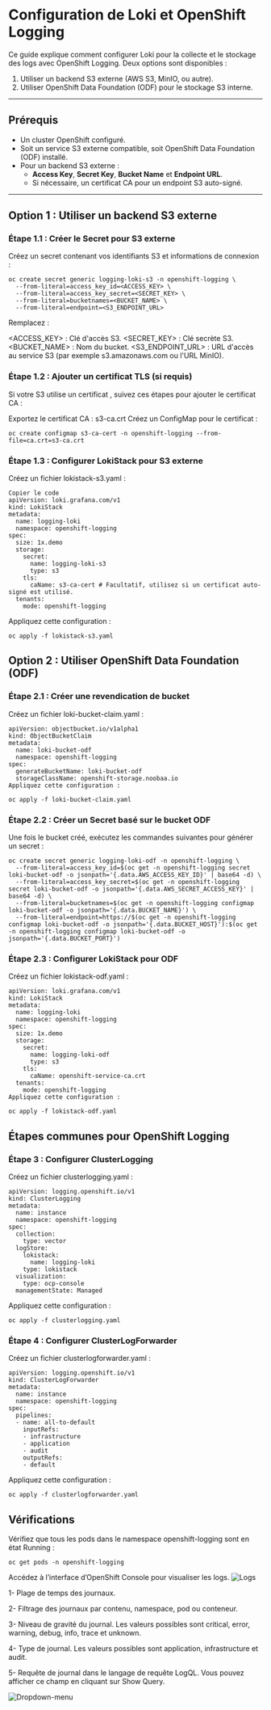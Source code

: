 # Configuration de Loki et OpenShift Logging

Ce guide explique comment configurer Loki pour la collecte et le stockage des logs avec OpenShift Logging. Deux options sont disponibles :  
1. Utiliser un backend S3 externe (AWS S3, MinIO, ou autre).  
2. Utiliser OpenShift Data Foundation (ODF) pour le stockage S3 interne.

---

## Prérequis

- Un cluster OpenShift configuré.
- Soit un service S3 externe compatible, soit OpenShift Data Foundation (ODF) installé.
- Pour un backend S3 externe :  
  - **Access Key**, **Secret Key**, **Bucket Name** et **Endpoint URL**.
  - Si nécessaire, un certificat CA pour un endpoint S3 auto-signé.

---

## Option 1 : Utiliser un backend S3 externe

### Étape 1.1 : Créer le Secret pour S3 externe

Créez un secret contenant vos identifiants S3 et informations de connexion :

```
oc create secret generic logging-loki-s3 -n openshift-logging \
  --from-literal=access_key_id=<ACCESS_KEY> \
  --from-literal=access_key_secret=<SECRET_KEY> \
  --from-literal=bucketnames=<BUCKET_NAME> \
  --from-literal=endpoint=<S3_ENDPOINT_URL>
```
Remplacez :

<ACCESS_KEY> : Clé d'accès S3.
<SECRET_KEY> : Clé secrète S3.
<BUCKET_NAME> : Nom du bucket.
<S3_ENDPOINT_URL> : URL d'accès au service S3 (par exemple s3.amazonaws.com ou l'URL MinIO).

### Étape 1.2 : Ajouter un certificat TLS (si requis)
Si votre S3 utilise un certificat , suivez ces étapes pour ajouter le certificat CA :

Exportez le certificat CA : s3-ca.crt
Créez un ConfigMap pour le certificat :

```
oc create configmap s3-ca-cert -n openshift-logging --from-file=ca.crt=s3-ca.crt
```
### Étape 1.3 : Configurer LokiStack pour S3 externe
Créez un fichier lokistack-s3.yaml :

```
Copier le code
apiVersion: loki.grafana.com/v1
kind: LokiStack
metadata:
  name: logging-loki
  namespace: openshift-logging
spec:
  size: 1x.demo
  storage:
    secret:
      name: logging-loki-s3
      type: s3
    tls:
      caName: s3-ca-cert # Facultatif, utilisez si un certificat auto-signé est utilisé.
  tenants:
    mode: openshift-logging
```
Appliquez cette configuration :

```
oc apply -f lokistack-s3.yaml
```
##  Option 2 : Utiliser OpenShift Data Foundation (ODF)

### Étape 2.1 : Créer une revendication de bucket

Créez un fichier loki-bucket-claim.yaml :

```
apiVersion: objectbucket.io/v1alpha1
kind: ObjectBucketClaim
metadata:
  name: loki-bucket-odf
  namespace: openshift-logging
spec:
  generateBucketName: loki-bucket-odf
  storageClassName: openshift-storage.noobaa.io
Appliquez cette configuration :
```

```
oc apply -f loki-bucket-claim.yaml
```

###  Étape 2.2 : Créer un Secret basé sur le bucket ODF
Une fois le bucket créé, exécutez les commandes suivantes pour générer un secret :

```
oc create secret generic logging-loki-odf -n openshift-logging \
  --from-literal=access_key_id=$(oc get -n openshift-logging secret loki-bucket-odf -o jsonpath='{.data.AWS_ACCESS_KEY_ID}' | base64 -d) \
  --from-literal=access_key_secret=$(oc get -n openshift-logging secret loki-bucket-odf -o jsonpath='{.data.AWS_SECRET_ACCESS_KEY}' | base64 -d) \
  --from-literal=bucketnames=$(oc get -n openshift-logging configmap loki-bucket-odf -o jsonpath='{.data.BUCKET_NAME}') \
  --from-literal=endpoint=https://$(oc get -n openshift-logging configmap loki-bucket-odf -o jsonpath='{.data.BUCKET_HOST}'):$(oc get -n openshift-logging configmap loki-bucket-odf -o jsonpath='{.data.BUCKET_PORT}')
```

###  Étape 2.3 : Configurer LokiStack pour ODF
Créez un fichier lokistack-odf.yaml :

```
apiVersion: loki.grafana.com/v1
kind: LokiStack
metadata:
  name: logging-loki
  namespace: openshift-logging
spec:
  size: 1x.demo
  storage:
    secret:
      name: logging-loki-odf
      type: s3
    tls:
      caName: openshift-service-ca.crt
  tenants:
    mode: openshift-logging
Appliquez cette configuration :
```
```
oc apply -f lokistack-odf.yaml
```

##  Étapes communes pour OpenShift Logging

###  Étape 3 : Configurer ClusterLogging

Créez un fichier clusterlogging.yaml :

```
apiVersion: logging.openshift.io/v1
kind: ClusterLogging
metadata:
  name: instance
  namespace: openshift-logging
spec:
  collection:
    type: vector
  logStore:
    lokistack:
      name: logging-loki
    type: lokistack
  visualization:
    type: ocp-console
  managementState: Managed
```
Appliquez cette configuration :

```
oc apply -f clusterlogging.yaml
```

###  Étape 4 : Configurer ClusterLogForwarder
Créez un fichier clusterlogforwarder.yaml :

```
apiVersion: logging.openshift.io/v1
kind: ClusterLogForwarder
metadata:
  name: instance
  namespace: openshift-logging
spec:
  pipelines:
  - name: all-to-default
    inputRefs:
    - infrastructure
    - application
    - audit
    outputRefs:
    - default
```

Appliquez cette configuration :

```
oc apply -f clusterlogforwarder.yaml
```
##  Vérifications
Vérifiez que tous les pods dans le namespace openshift-logging sont en état Running :

```
oc get pods -n openshift-logging
```
Accédez à l’interface d’OpenShift Console pour visualiser les logs.
![Logs ](webui.png)

1- Plage de temps des journaux.

2- Filtrage des journaux par contenu, namespace, pod ou conteneur.

3- Niveau de gravité du journal. Les valeurs possibles sont critical, error, warning, debug, info, trace et unknown.

4- Type de journal. Les valeurs possibles sont application, infrastructure et audit.

5- Requête de journal dans le langage de requête LogQL. Vous pouvez afficher ce champ en cliquant sur Show Query.

![Dropdown-menu ](dropdown-menu.png)

